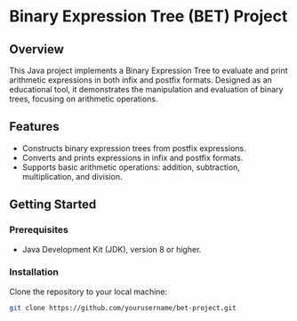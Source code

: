 # Binary Expression Tree (BET) Project

## Overview

This Java project implements a Binary Expression Tree to evaluate and print arithmetic expressions in both infix and postfix formats. Designed as an educational tool, it demonstrates the manipulation and evaluation of binary trees, focusing on arithmetic operations.

## Features

- Constructs binary expression trees from postfix expressions.
- Converts and prints expressions in infix and postfix formats.
- Supports basic arithmetic operations: addition, subtraction, multiplication, and division.

## Getting Started

### Prerequisites

- Java Development Kit (JDK), version 8 or higher.

### Installation

Clone the repository to your local machine:

```bash
git clone https://github.com/yourusername/bet-project.git

